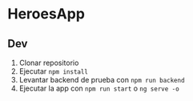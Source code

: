 # HeroesApp

## Dev

1. Clonar repositorio
2. Ejecutar ```npm install```
3. Levantar backend de prueba con ```npm run backend```
4. Ejecutar la app con ```npm run start``` o ```ng serve -o```

